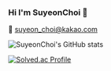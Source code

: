 ### Hi I'm SuyeonChoi 👋

<!--
**SuyeonChoi/SuyeonChoi** is a ✨ _special_ ✨ repository because its `README.md` (this file) appears on your GitHub profile.

Here are some ideas to get you started:

- 🔭 I’m currently working on ...
- 🌱 I’m currently learning ...
- 👯 I’m looking to collaborate on ...
- 🤔 I’m looking for help with ...
- 💬 Ask me about ...
- 📫 How to reach me: ...
- 😄 Pronouns: ...
- ⚡ Fun fact: ...
-->

📧 suyeon_choi@kakao.com
<br>

![SuyeonChoi's GitHub stats](https://github-readme-stats.vercel.app/api?username=SuyeonChoi&bg_color=30,e96443,904e95&title_color=fff&text_color=fff)
<br>

[![Solved.ac Profile](http://mazassumnida.wtf/api/v2/generate_badge?boj=tndus0120)](https://solved.ac/tndus0120)

